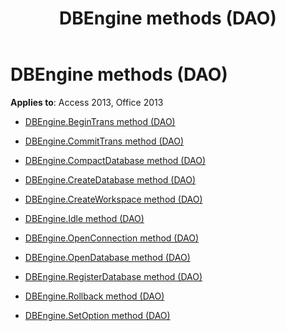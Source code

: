 ﻿---
title: DBEngine methods (DAO)
TOCTitle: Methods
ms:assetid: 8a32c55b-2b72-45be-b907-2efb345677f2
ms:mtpsurl: https://msdn.microsoft.com/library/Dn125212(v=office.15)
ms:contentKeyID: 52073337
ms.date: 09/18/2015
mtps_version: v=office.15
---

# DBEngine methods (DAO)


**Applies to**: Access 2013, Office 2013



  - [DBEngine.BeginTrans method (DAO)](dbengine-begintrans-method-dao.md)

  - [DBEngine.CommitTrans method (DAO)](dbengine-committrans-method-dao.md)

  - [DBEngine.CompactDatabase method (DAO)](dbengine-compactdatabase-method-dao.md)

  - [DBEngine.CreateDatabase method (DAO)](dbengine-createdatabase-method-dao.md)

  - [DBEngine.CreateWorkspace method (DAO)](dbengine-createworkspace-method-dao.md)

  - [DBEngine.Idle method (DAO)](dbengine-idle-method-dao.md)

  - [DBEngine.OpenConnection method (DAO)](dbengine-openconnection-method-dao.md)

  - [DBEngine.OpenDatabase method (DAO)](dbengine-opendatabase-method-dao.md)

  - [DBEngine.RegisterDatabase method (DAO)](dbengine-registerdatabase-method-dao.md)

  - [DBEngine.Rollback method (DAO)](dbengine-rollback-method-dao.md)

  - [DBEngine.SetOption method (DAO)](dbengine-setoption-method-dao.md)

